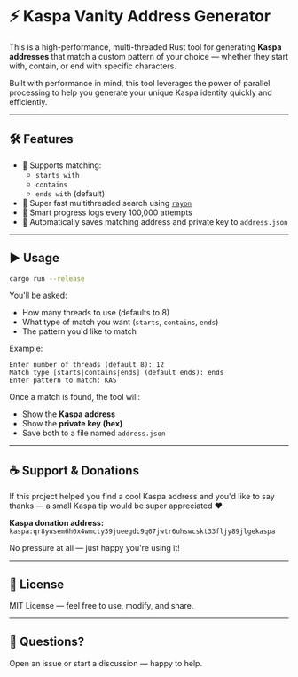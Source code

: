 # ⚡ Kaspa Vanity Address Generator

This is a high-performance, multi-threaded Rust tool for generating **Kaspa addresses** that match a custom pattern of your choice — whether they start with, contain, or end with specific characters.

Built with performance in mind, this tool leverages the power of parallel processing to help you generate your unique Kaspa identity quickly and efficiently.

---

## 🛠 Features

- 🔁 Supports matching:
  - `starts with`
  - `contains`
  - `ends with` (default)
- 🚀 Super fast multithreaded search using [`rayon`](https://docs.rs/rayon)
- 🧠 Smart progress logs every 100,000 attempts
- 💾 Automatically saves matching address and private key to `address.json`

[//]: # (- 🏗️ Cross-platform builds &#40;Linux, macOS, Windows&#41;)

---

## ▶️ Usage

```bash
cargo run --release
```

You'll be asked:

- How many threads to use (defaults to 8)
- What type of match you want (`starts`, `contains`, `ends`)
- The pattern you'd like to match

Example:
```
Enter number of threads (default 8): 12
Match type [starts|contains|ends] (default ends): ends
Enter pattern to match: KAS
```

Once a match is found, the tool will:

- Show the **Kaspa address**
- Show the **private key (hex)**
- Save both to a file named `address.json`

---

[//]: # (## 📦 Binaries / Releases)

[//]: # ()
[//]: # (Don't want to compile? No worries — precompiled binaries for Linux, macOS, and Windows are available on the [Releases page]&#40;https://github.com/your-username/kaspa-vanity/releases&#41;.)

[//]: # ()
[//]: # (Just download, extract, and run:)

[//]: # ()
[//]: # (```bash)

[//]: # (./van-linux)

[//]: # (./van-macos)

[//]: # (van-windows.exe)

[//]: # (```)

[//]: # ()
[//]: # (> Make sure you run the binary in a terminal to see prompts and progress.)

[//]: # ()
[//]: # (---)

[//]: # (## 🧱 Building from Source)

[//]: # ()
[//]: # (Make sure you have [Rust installed]&#40;https://rustup.rs&#41; and run:)

[//]: # ()
[//]: # (```bash)

[//]: # (./build-all.sh)

[//]: # (```)

[//]: # ()
[//]: # (Binaries will be placed in the `/bin` folder, ready to be distributed or uploaded.)

[//]: # ()
[//]: # (---)

## ☕ Support & Donations

If this project helped you find a cool Kaspa address and you'd like to say thanks — a small Kaspa tip would be super appreciated ❤️

**Kaspa donation address:**  
`kaspa:qr8yusem6h0x4wmcty39jueegdc9q67jwtr6uhswcskt33fljy89jlgekaspa`

No pressure at all — just happy you're using it!

---

## 📄 License

MIT License — feel free to use, modify, and share.

---

## 💬 Questions?

Open an issue or start a discussion — happy to help.